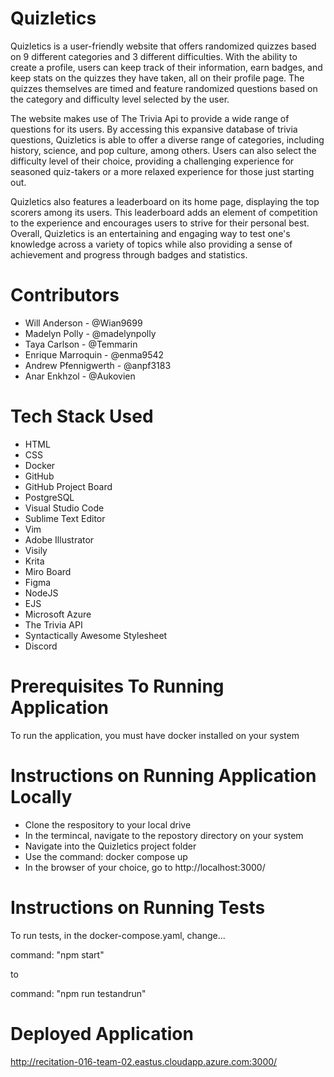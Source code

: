 # Quizletics

Quizletics is a user-friendly website that offers randomized quizzes based on 9 different categories and 3 different difficulties. With the ability to create a profile, users can keep track of their information, earn badges, and keep stats on the quizzes they have taken, all on their profile page. The quizzes themselves are timed and feature randomized questions based on the category and difficulty level selected by the user. 

The website makes use of The Trivia Api to provide a wide range of questions for its users. By accessing this expansive database of trivia questions, Quizletics is able to offer a diverse range of categories, including history, science, and pop culture, among others. Users can also select the difficulty level of their choice, providing a challenging experience for seasoned quiz-takers or a more relaxed experience for those just starting out. 

Quizletics also features a leaderboard on its home page, displaying the top scorers among its users. This leaderboard adds an element of competition to the experience and encourages users to strive for their personal best. Overall, Quizletics is an entertaining and engaging way to test one's knowledge across a variety of topics while also providing a sense of achievement and progress through badges and statistics.

# Contributors

* Will Anderson - @Wian9699 
* Madelyn Polly - @madelynpolly
* Taya Carlson - @Temmarin
* Enrique Marroquin - @enma9542
* Andrew Pfennigwerth - @anpf3183
* Anar Enkhzol - @Aukovien

# Tech Stack Used

* HTML
* CSS
* Docker
* GitHub
* GitHub Project Board
* PostgreSQL
* Visual Studio Code
* Sublime Text Editor
* Vim
* Adobe Illustrator
* Visily
* Krita
* Miro Board
* Figma
* NodeJS
* EJS
* Microsoft Azure
* The Trivia API
* Syntactically Awesome Stylesheet
* Discord

# Prerequisites To Running Application

To run the application, you must have docker installed on your system

# Instructions on Running Application Locally

* Clone the respository to your local drive
* In the termincal, navigate to the repostory directory on your system
* Navigate into the Quizletics project folder
* Use the command: docker compose up
* In the browser of your choice, go to http://localhost:3000/

# Instructions on Running Tests

To run tests, in the docker-compose.yaml, change...

command: "npm start"

to

command: "npm run testandrun"

# Deployed Application

http://recitation-016-team-02.eastus.cloudapp.azure.com:3000/